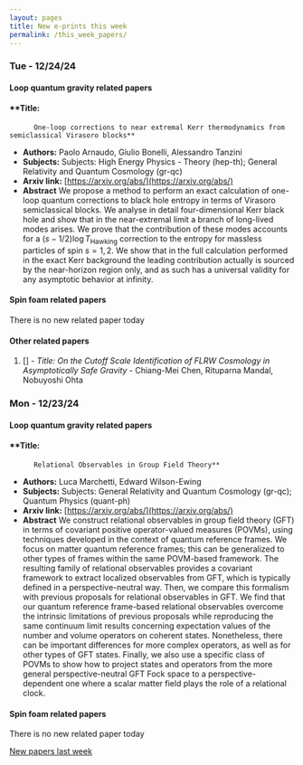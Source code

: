 ```yaml
---
layout: pages
title: New e-prints this week
permalink: /this_week_papers/
---
```




### Tue - 12/24/24

#### Loop quantum gravity related papers

#### **Title:
          One-loop corrections to near extremal Kerr thermodynamics from semiclassical Virasoro blocks**
 - **Authors:** Paolo Arnaudo, Giulio Bonelli, Alessandro Tanzini
 - **Subjects:** Subjects:
High Energy Physics - Theory (hep-th); General Relativity and Quantum Cosmology (gr-qc)
 - **Arxiv link:** [https://arxiv.org/abs/](https://arxiv.org/abs/)
 - **Abstract**
 We propose a method to perform an exact calculation of one-loop quantum corrections to black hole entropy in terms of Virasoro semiclassical blocks. We analyse in detail four-dimensional Kerr black hole and show that in the near-extremal limit a branch of long-lived modes arises. We prove that the contribution of these modes accounts for a $(s-1/2)\log T_{\text{Hawking}}$ correction to the entropy for massless particles of spin $s=1,2$. We show that in the full calculation performed in the exact Kerr background the leading contribution actually is sourced by the near-horizon region only, and as such has a universal validity for any asymptotic behavior at infinity. 

#### Spin foam related papers

There is no new related paper today 



#### Other related papers

1. [[]](https://arxiv.org/abs/) - *Title:
          On the Cutoff Scale Identification of FLRW Cosmology in Asymptotically Safe Gravity* - Chiang-Mei Chen, Rituparna Mandal, Nobuyoshi Ohta



### Mon - 12/23/24

#### Loop quantum gravity related papers

#### **Title:
          Relational Observables in Group Field Theory**
 - **Authors:** Luca Marchetti, Edward Wilson-Ewing
 - **Subjects:** Subjects:
General Relativity and Quantum Cosmology (gr-qc); Quantum Physics (quant-ph)
 - **Arxiv link:** [https://arxiv.org/abs/](https://arxiv.org/abs/)
 - **Abstract**
 We construct relational observables in group field theory (GFT) in terms of covariant positive operator-valued measures (POVMs), using techniques developed in the context of quantum reference frames. We focus on matter quantum reference frames; this can be generalized to other types of frames within the same POVM-based framework. The resulting family of relational observables provides a covariant framework to extract localized observables from GFT, which is typically defined in a perspective-neutral way. Then, we compare this formalism with previous proposals for relational observables in GFT. We find that our quantum reference frame-based relational observables overcome the intrinsic limitations of previous proposals while reproducing the same continuum limit results concerning expectation values of the number and volume operators on coherent states. Nonetheless, there can be important differences for more complex operators, as well as for other types of GFT states. Finally, we also use a specific class of POVMs to show how to project states and operators from the more general perspective-neutral GFT Fock space to a perspective-dependent one where a scalar matter field plays the role of a relational clock. 

#### Spin foam related papers

There is no new related paper today 




[New papers last week]({{site.url}}/archived/weekly/pre-prints/2024/12/23/archived_weekly_papers.html)